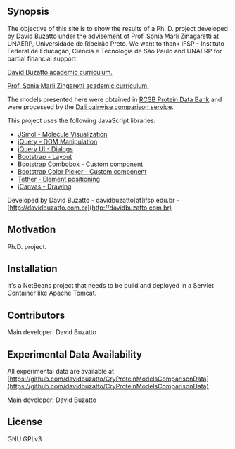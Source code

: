 ## Synopsis

The objective of this site is to show the results of a Ph. D. project developed by David Buzatto under the advisement of Prof. Sonia Marli Zinagaretti at UNAERP, Universidade de Ribeirão Preto.
We want to thank IFSP - Instituto Federal de Educação, Ciência e Tecnologia de São Paulo and UNAERP for partial financial support.

[David Buzatto academic curriculum.](http://lattes.cnpq.br/7916716785143122)

[Prof. Sonia Marli Zingaretti academic curriculum.](http://lattes.cnpq.br/3195515678174130)

The models presented here were obtained in [RCSB Protein Data Bank](http://www.rcsb.org/) and were processed by the [Dali pairwise comparison service](http://ekhidna.biocenter.helsinki.fi/dali_lite/start).

This project uses the following JavaScript libraries:

* [JSmol - Molecule Visualization](https://sourceforge.net/projects/jsmol/)
* [jQuery - DOM Manipulation](https://jquery.com/)
* [jQuery UI - Dialogs](https://jqueryui.com/)
* [Bootstrap - Layout](http://getbootstrap.com/)
* [Bootstrap Combobox - Custom component](https://github.com/danielfarrell/bootstrap-combobox)
* [Bootstrap Color Picker - Custom component](https://itsjavi.com/bootstrap-colorpicker/)
* [Tether - Element positioning](http://tether.io/)
* [jCanvas - Drawing](http://projects.calebevans.me/jcanvas/)

Developed by David Buzatto - davidbuzatto[at]ifsp.edu.br - [http://davidbuzatto.com.br](http://davidbuzatto.com.br)

## Motivation

Ph.D. project.

## Installation

It's a NetBeans project that needs to be build and deployed in a Servlet Container like Apache Tomcat.

## Contributors

Main developer: David Buzatto

## Experimental Data Availability

All experimental data are available at [https://github.com/davidbuzatto/CryProteinModelsComparisonData](https://github.com/davidbuzatto/CryProteinModelsComparisonData)

Main developer: David Buzatto

## License

GNU GPLv3